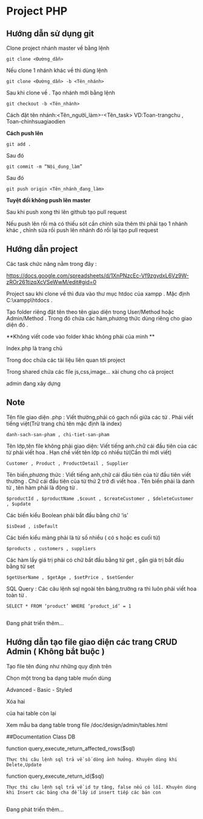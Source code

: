 # Project PHP

## Hướng dẫn sử dụng git

Clone project nhánh master về bằng lệnh

```git clone <Đường_dẫn>```

Nếu clone 1 nhánh khác về thì dùng lệnh

```git clone <Đường_dẫn> -b <Tên_nhánh>```

Sau khi clone về . Tạo nhánh mới bằng lệnh

```git checkout -b <Tên_nhánh>```

Cách đặt tên nhánh:<Tên_người_làm>-<Tên_task>
VD:Toan-trangchu , Toan-chinhsuagiaodien

**Cách push lên**

```git add .```

Sau đó

```git commit -m “Nội_dung_làm”```

Sau đó

```git push origin <Tên_nhánh_đang_làm>```

**Tuyệt đối không push lên master**

Sau khi push xong thì lên github tạo pull request

Nếu push lên rồi mà có thiếu sót cần chỉnh sửa thêm thì phải tạo 1 nhánh khác , chỉnh sửa rồi push lên nhánh đó rồi lại tạo pull request

## Hướng dẫn project

Các task chức năng nằm trong đây :

https://docs.google.com/spreadsheets/d/1XnPNzcEc-Vf9zgvdxL6Vz9W-zROr261tizqXcVSeWwM/edit#gid=0

Project sau khi clone về thì đưa vào thư mục htdoc của xampp . Mặc định C:\xampp\htdocs .

Tạo folder riêng đặt tên theo tên giao diện trong User/Method hoặc Admin/Method . Trong đó chứa các hàm,phương thức dùng riêng cho giao diện đó .

**Không viết code vào folder khác không phải của mình **

Index.php là trang chủ

Trong doc chứa các tài liệu liên quan tới project

Trong shared chứa các file js,css,image… xài chung cho cả project

admin đang xây dựng

## Note
Tên file giao diện .php : Viết thường,phải có gạch nối giữa các từ . Phải viết tiếng việt(Trừ trang chủ tên mặc định là index)

```danh-sach-san-pham , chi-tiet-san-pham ```

Tên lớp,tên file không phải giao diện: Viết tiếng anh.chữ cái đầu tiên của các từ phải viết hoa . Hạn chế viết tên lớp có nhiều từ(Cần thì mới viết)

```Customer , Product , ProductDetail , Supplier```

Tên biến,phương thức : Viết tiếng anh,chữ cái đầu tiên của từ đầu tiên viết thường . Chữ cái đầu tiên của từ thứ 2 trở đi viết hoa . Tên biến phải là danh từ , tên hàm phải là động từ .

```$productId , $productName ,$count , $createCustomer , $deleteCustomer , $update```

Các biến kiểu Boolean phải bắt đầu bằng chữ ‘is’

```$isDead , isDefault ```

Các biến kiểu mảng phải là từ số nhiều ( có s hoặc es cuối từ)

```$products , customers , suppliers ```

Các hàm lấy giá trị phải có chữ bắt đầu bằng từ get , gắn giá trị bắt đầu bằng từ set

```$getUserName , $getAge , $setPrice , $setGender```

SQL Query : Các câu lệnh sql ngoài tên bảng,trường ra thì luôn phải viết hoa toàn từ .

```SELECT * FROM ‘product’ WHERE ‘product_id’ = 1```

##
Đang phát triển thêm…

## Hướng dẫn tạo file giao diện các trang CRUD Admin ( Không bắt buộc )

Tạo file tên đúng như những quy định trên

Chọn một trong ba dạng table muốn dùng

Advanced - Basic - Styled

Xóa hai <div class="row"> của hai table còn lại

Xem mẫu ba dạng table trong file /doc/design/admin/tables.html

##Documentation Class DB

function query_execute_return_affected_rows($sql)

``Thực thi câu lệnh sql trả về số dòng ảnh hưởng. Khuyên dùng khi Delete,Update``

function query_execute_return_id($sql)

``Thực thi câu lệnh sql trả về id tự tăng, false nếu có lỗi. Khuyên dùng khi Insert các bảng cha đế lấy id insert tiếp các bản con``

##  
Đang phát triển thêm…
